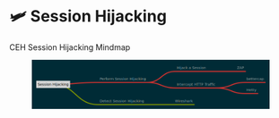 # 🛩 Session Hijacking

CEH Session Hijacking Mindmap

<figure><img src="../../../.gitbook/assets/Session-Hijacking.png" alt=""><figcaption></figcaption></figure>
